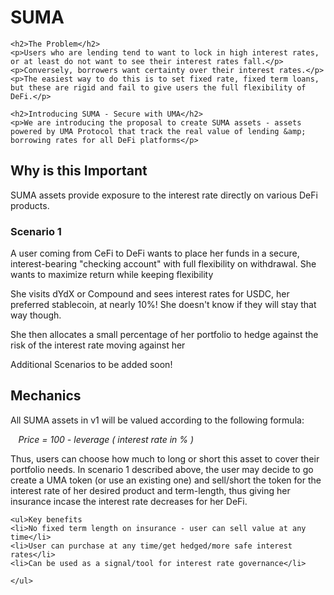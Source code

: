 # SUMA

	<h2>The Problem</h2>
	<p>Users who are lending tend to want to lock in high interest rates, or at least do not want to see their interest rates fall.</p>
	<p>Conversely, borrowers want certainty over their interest rates.</p>
	<p>The easiest way to do this is to set fixed rate, fixed term loans, but these are rigid and fail to give users the full flexibility of DeFi.</p>
	
	<h2>Introducing SUMA - Secure with UMA</h2>
	<p>We are introducing the proposal to create SUMA assets - assets powered by UMA Protocol that track the real value of lending &amp; borrowing rates for all DeFi platforms</p>
	
<h2>Why is this Important</h2>
<p>
	SUMA assets provide exposure to the interest rate directly on various DeFi products. 
</p>
<h3>Scenario 1</h3>
<p>A user coming from CeFi to DeFi wants to place her funds in a secure, interest-bearing "checking account" with full flexibility on withdrawal. She wants to maximize return while keeping flexibility</p>
<p>She visits dYdX or Compound and sees interest rates for USDC, her preferred stablecoin, at nearly 10%! She doesn't know if they will stay that way though.</p>
<p>She then allocates a small percentage of her portfolio to hedge against the risk of the interest rate moving against her</p>

<p>Additional Scenarios to be added soon!</p>

<h2>Mechanics</h2>
<p>All SUMA assets in v1 will be valued according to the following formula: </p>
	<p style="padding-left: 2.5%"><i>Price = 100 - leverage ( interest rate in % )</i></p>

<p>Thus, users can choose how much to long or short this asset to cover their portfolio needs. In scenario 1 described above, the user may decide to go create a UMA token (or use an existing one) and sell/short the token for the interest rate of her desired product and term-length, thus giving her insurance incase the interest rate decreases for her DeFi.
	</p>
	
	<ul>Key benefits
	<li>No fixed term length on insurance - user can sell value at any time</li>
	<li>User can purchase at any time/get hedged/more safe interest rates</li>
	<li>Can be used as a signal/tool for interest rate governance</li>
	
	</ul>

